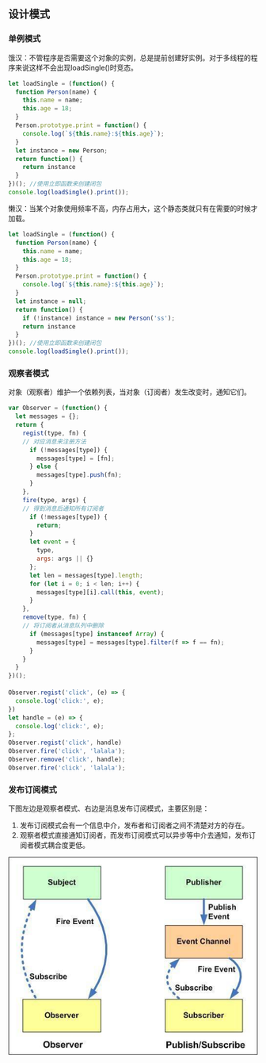 ## 设计模式

### 单例模式

饿汉：不管程序是否需要这个对象的实例，总是提前创建好实例。对于多线程的程序来说这样不会出现loadSingle()时竞态。

```javascript
let loadSingle = (function() {
  function Person(name) {
    this.name = name;
    this.age = 18;
  }
  Person.prototype.print = function() {
    console.log(`${this.name}:${this.age}`);
  }
  let instance = new Person;
  return function() {
    return instance
  }
})(); //使用立即函数来创建闭包
console.log(loadSingle().print());
```



懒汉：当某个对象使用频率不高，内存占用大，这个静态类就只有在需要的时候才加载。

```javascript
let loadSingle = (function() {
  function Person(name) {
    this.name = name;
    this.age = 18;
  }
  Person.prototype.print = function() {
    console.log(`${this.name}:${this.age}`);
  }
  let instance = null;
  return function() {
    if (!instance) instance = new Person('ss');
    return instance
  }
})(); //使用立即函数来创建闭包
console.log(loadSingle().print());
```

### 观察者模式

对象（观察者）维护一个依赖列表，当对象（订阅者）发生改变时，通知它们。

```javascript
var Observer = (function() {
  let messages = {};
  return {
    regist(type, fn) {
    // 对应消息来注册方法
      if (!messages[type]) {
        messages[type] = [fn];
      } else {
        messages[type].push(fn);
      }
    },
    fire(type, args) {
    // 得到消息后通知所有订阅者
      if (!messages[type]) {
        return;
      }
      let event = {
        type,
        args: args || {}
      };
      let len = messages[type].length;
      for (let i = 0; i < len; i++) {
        messages[type][i].call(this, event);
      }
    },
    remove(type, fn) {
    // 将订阅者从消息队列中删除
      if (messages[type] instanceof Array) {
        messages[type] = messages[type].filter(f => f == fn);
      }
    }
  }
})();

Observer.regist('click', (e) => {
  console.log('click:', e);
})
let handle = (e) => {
  console.log('click:', e);
};
Observer.regist('click', handle)
Observer.fire('click', 'lalala');
Observer.remove('click', handle);
Observer.fire('click', 'lalala');
```

### 发布订阅模式

下图左边是观察者模式、右边是消息发布订阅模式，主要区别是：

1. 发布订阅模式会有一个信息中介，发布者和订阅者之间不清楚对方的存在。
2. 观察者模式直接通知订阅者，而发布订阅模式可以异步等中介去通知，发布订阅者模式耦合度更低。

![发布订阅模式与观察者模式的区别](./images/发布订阅.webp)